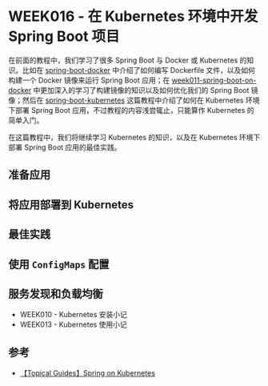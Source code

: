 # WEEK016 - 在 Kubernetes 环境中开发 Spring Boot 项目

在前面的教程中，我们学习了很多 Spring Boot 与 Docker 或 Kubernetes 的知识。比如在 [spring-boot-docker](../week009-spring-guides/guides/gs/spring-boot-docker/README.md) 中介绍了如何编写 Dockerfile 文件，以及如何构建一个 Docker 镜像来运行 Spring Boot 应用；在 [week011-spring-boot-on-docker](../week011-spring-boot-on-docker/README.md) 中更加深入的学习了构建镜像的知识以及如何优化我们的 Spring Boot 镜像；然后在 [spring-boot-kubernetes](../week009-spring-guides/guides/gs/spring-boot-kubernetes/README.md) 这篇教程中介绍了如何在 Kubernetes 环境下部署 Spring Boot 应用，不过教程的内容浅尝辄止，只能算作 Kubernetes 的简单入门。

在这篇教程中，我们将继续学习 Kubernetes 的知识，以及在 Kubernetes 环境下部署 Spring Boot 应用的最佳实践。

## 准备应用

## 将应用部署到 Kubernetes

## 最佳实践

## 使用 `ConfigMaps` 配置

## 服务发现和负载均衡

* WEEK010 - Kubernetes 安装小记
* WEEK013 - Kubernetes 使用小记

## 参考

* [【Topical Guides】Spring on Kubernetes](https://spring.io/guides/topicals/spring-on-kubernetes/)
